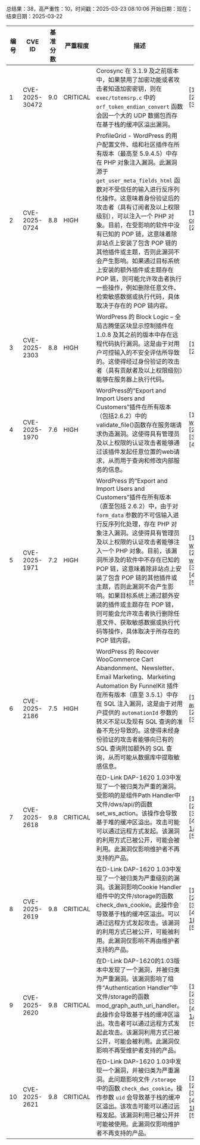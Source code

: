总结果：38，高严重性：10，时间戳：2025-03-23 08:10:06
开始日期：现在；结束日期：2025-03-22

| 编号 | CVE ID | 基准分数 | 严重程度 | 描述 | 参考资料 |
|-----|--------|------------|----------|-------------|------------|
| 1 | CVE-2025-30472 | 9.0  | CRITICAL | Corosync 在 3.1.9 及之前版本中，如果禁用了加密功能或者攻击者知道加密密钥，则在 `exec/totemsrp.c` 中的 `orf_token_endian_convert` 函数会因一个大的 UDP 数据包而存在基于栈的缓冲区溢出漏洞。 | [1]https://corosync.org<br>[2]https://github.com/corosync/corosync/blob/73ba225cc48ebb1903897c792065cb5e876613b0/exec/totemsrp.c#L4677<br>[3]https://github.com/corosync/corosync/issues/778 |
| 2 | CVE-2025-0724 | 8.8  | HIGH | ProfileGrid - WordPress 的用户配置文件、组和社区插件在所有版本（最高至 5.9.4.5）中存在 PHP 对象注入漏洞。此漏洞源于 `get_user_meta_fields_html` 函数对不受信任的输入进行反序列化操作。这意味着身份验证后的攻击者（具有订阅者及以上权限级别），可以注入一个 PHP 对象。目前，在受影响的软件中没有已知的 POP 链，这意味着除非站点上安装了包含 POP 链的其他插件或主题，否则此漏洞不会产生影响。如果通过目标系统上安装的额外插件或主题存在 POP 链，则可能允许攻击者执行一些操作，例如删除任意文件、检索敏感数据或执行代码，具体取决于存在的 POP 链内容。 | [1]https://plugins.trac.wordpress.org/browser/profilegrid-user-profiles-groups-and-communities/tags/5.9.4.2/includes/class-profile-magic-html-generator.php#L259<br>[2]https://www.wordfence.com/threat-intel/vulnerabilities/id/6bb1de69-7bc2-4785-9789-0a2d1cf35b9b?source=cve |
| 3 | CVE-2025-2303 | 8.8  | HIGH | WordPress 的 Block Logic – 全局古腾堡区块显示控制插件在 1.0.8 及其之前的版本中存在远程代码执行漏洞。这是由于对用户可控输入的不安全评估所导致的。这使得经过身份验证的攻击者（具有贡献者及以上权限级别）能够在服务器上执行代码。 | [1]https://plugins.trac.wordpress.org/browser/block-logic/tags/1.0.8/block-logic.php#L127<br>[2]https://www.wordfence.com/threat-intel/vulnerabilities/id/4a76f851-3f4e-4457-a33c-eede51c4b4d1?source=cve |
| 4 | CVE-2025-1970 | 7.6  | HIGH | WordPress的“Export and Import Users and Customers”插件在所有版本（包括2.6.2）中的validate_file()函数存在服务端请求伪造漏洞。这使得具有管理员及以上权限的认证攻击者能够通过该插件发起任意位置的web请求，从而用于查询和修改内部服务的信息。 | [1]https://plugins.trac.wordpress.org/browser/users-customers-import-export-for-wp-woocommerce/trunk/admin/modules/import/classes/class-import-ajax.php#L175<br>[2]https://plugins.trac.wordpress.org/changeset/3259688/<br>[3]https://wordpress.org/plugins/users-customers-import-export-for-wp-woocommerce/#developers<br>[4]https://www.wordfence.com/threat-intel/vulnerabilities/id/5a4d7d40-8e0e-4251-8e25-3fd4ebd3a93e?source=cve |
| 5 | CVE-2025-1971 | 7.2  | HIGH | WordPress 的“Export and Import Users and Customers”插件在所有版本（直至包括 2.6.2）中，由于对 `form_data` 参数的不可信输入进行反序列化处理，存在 PHP 对象注入漏洞。这使得具有管理员及以上权限的认证攻击者能够注入一个 PHP 对象。目前，该漏洞所涉及的软件中不存在已知的 POP 链，这意味着除非站点上安装了包含 POP 链的其他插件或主题，否则此漏洞不会产生影响。如果目标系统上通过额外安装的插件或主题存在 POP 链，则可能会允许攻击者执行删除任意文件、获取敏感数据或执行代码等操作，具体取决于所存在的 POP 链内容。 | [1]https://plugins.trac.wordpress.org/browser/users-customers-import-export-for-wp-woocommerce/trunk/admin/modules/export/classes/class-export-ajax.php<br>[2]https://plugins.trac.wordpress.org/browser/users-customers-import-export-for-wp-woocommerce/trunk/admin/modules/import/classes/class-import-ajax.php<br>[3]https://plugins.trac.wordpress.org/changeset/3259688/<br>[4]https://wordpress.org/plugins/users-customers-import-export-for-wp-woocommerce/#developers<br>[5]https://www.wordfence.com/threat-intel/vulnerabilities/id/4b24b3d2-589f-47b2-bcdd-bebc87cafeda?source=cve |
| 6 | CVE-2025-2186 | 7.5  | HIGH | WordPress 的 Recover WooCommerce Cart Abandonment、Newsletter、Email Marketing、Marketing Automation By FunnelKit 插件在所有版本（直至 3.5.1）中存在 SQL 注入漏洞，这是由于对用户提供的 `automationId` 参数的转义不足以及现有 SQL 查询的准备不充分导致的。这使得未经身份验证的攻击者能够向已有的 SQL 查询附加额外的 SQL 查询，从而可能从数据库中提取敏感信息。 | [1]https://plugins.trac.wordpress.org/browser/wp-marketing-automations/trunk/includes/api/wc/class-bwfan-api-get-automation-dynamic-coupon.php#L50<br>[2]https://plugins.trac.wordpress.org/changeset/3257474/<br>[3]https://www.wordfence.com/threat-intel/vulnerabilities/id/88f8fa25-e3d5-4dfd-aae5-68b5880ffd53?source=cve |
| 7 | CVE-2025-2618 | 9.8  | CRITICAL | 在D-Link DAP-1620 1.03中发现了一个被归类为严重的漏洞。受影响的是组件Path Handler中文件/dws/api/的函数set_ws_action。该操作会导致基于堆的缓冲区溢出。攻击可能可以通过远程方式发起。该漏洞的利用方式已被公开，可能会被利用。此漏洞仅影响维护者不再支持的产品。 | [1]https://vuldb.com/?ctiid.300620<br>[2]https://vuldb.com/?id.300620<br>[3]https://vuldb.com/?submit.518963<br>[4]https://witty-maiasaura-083.notion.site/D-link-DAP-1620-set_ws_action-Vulnerability-1afb2f2a6361804e86dcde1e78ea2a8e<br>[5]https://www.dlink.com/ |
| 8 | CVE-2025-2619 | 9.8  | CRITICAL | 在D-Link DAP-1620 1.03中发现了一个被归类为严重级别的漏洞。该漏洞影响Cookie Handler组件中的文件/storage的函数check_dws_cookie。此操作会导致基于栈的缓冲区溢出。可以通过远程方式发起攻击。该漏洞的利用方式已被公开，可能被利用。此漏洞仅影响不再由维护者支持的产品。 | [1]https://vuldb.com/?ctiid.300621<br>[2]https://vuldb.com/?id.300621<br>[3]https://vuldb.com/?submit.518968<br>[4]https://witty-maiasaura-083.notion.site/D-link-DAP-1620-check_dws_cookie-Vulnerability-1b4b2f2a6361805ca74fdf4949385ade<br>[5]https://www.dlink.com/ |
| 9 | CVE-2025-2620 | 9.8  | CRITICAL | 在D-Link DAP-1620的1.03版本中发现了一个漏洞，并被归类为严重漏洞。该漏洞影响了组件“Authentication Handler”中文件/storage的函数mod_graph_auth_uri_handler。此操作会导致基于栈的缓冲区溢出。攻击者可以通过远程方式发起此攻击。该漏洞利用方式已被公开，可能会被利用。此漏洞仅影响不再受维护者支持的产品。 | [1]https://vuldb.com/?ctiid.300622<br>[2]https://vuldb.com/?id.300622<br>[3]https://vuldb.com/?submit.518969<br>[4]https://witty-maiasaura-083.notion.site/D-link-DAP-1620-mod_graph_auth_uri_handler-Vulnerability-1afb2f2a6361809ea7f2dc4df3b85f1f<br>[5]https://www.dlink.com/ |
| 10 | CVE-2025-2621 | 9.8  | CRITICAL | 在D-Link DAP-1620 1.03中发现一个漏洞，并被归类为严重漏洞。此问题影响文件 `/storage` 中的函数 `check_dws_cookie`。操作参数 `uid` 会导致基于栈的缓冲区溢出。该攻击可能可以通过远程发起。该漏洞利用已被公开并可能被使用。此漏洞仅影响维护者不再支持的产品。 | [1]https://vuldb.com/?ctiid.300623<br>[2]https://vuldb.com/?id.300623<br>[3]https://vuldb.com/?submit.518980<br>[4]https://witty-maiasaura-083.notion.site/D-link-DAP-1620-check_dws_uid-Vulnerability-1b4b2f2a63618025b049f6e62a1835c0<br>[5]https://www.dlink.com/ |